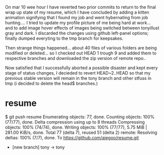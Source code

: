 On mar 10 wee hour
I have reverted two prior commits to return to the final wrap up state of my resume, which I have concluded by adding a kitten animation signifying that I found my job and went hybernating from job hunting....
I tried to update my profile picture of me being hard at work... and to add image hover effects of images being switched between tonyillust gray and dark. I discarded the changes using github left-panel options; finally dumped everyting to the tmp branch for keepsakes.

Then strange things happened... about 40 files of various folders are being modified or deleted... so I checked out HEAD 1 trough 9 and added them to respective branches and downloaded the zip version of remote repo.. 

Now satisfied that I successfully aborted a possible disaster and kept every stage of status changes, I decieded to revert HEAD~2..HEAD so that my previous stable version will remain in the tony branch and other stfuss in tmp (i decided to delete the head$ branches.)

resume
======
$ git push resume
Enumerating objects: 77, done.
Counting objects: 100% (77/77), done.
Delta compression using up to 8 threads
Compressing objects: 100% (74/74), done.
Writing objects: 100% (77/77), 5.75 MiB | 281.00 KiB/s, done.
Total 77 (delta 7), reused 51 (delta 2)
remote: Resolving deltas: 100% (7/7), done.
To https://github.com/aiegoo/resume.git
 * [new branch]      tony -> tony
